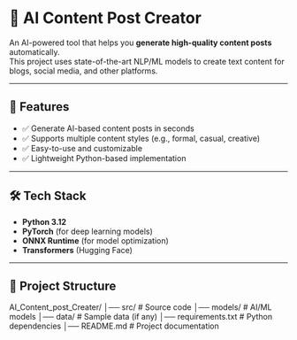 # 📝 AI Content Post Creator

An AI-powered tool that helps you **generate high-quality content posts** automatically.  
This project uses state-of-the-art NLP/ML models to create text content for blogs, social media, and other platforms.

---

## 🚀 Features
- ✅ Generate AI-based content posts in seconds  
- ✅ Supports multiple content styles (e.g., formal, casual, creative)  
- ✅ Easy-to-use and customizable  
- ✅ Lightweight Python-based implementation  

---

## 🛠 Tech Stack
- **Python 3.12**
- **PyTorch** (for deep learning models)
- **ONNX Runtime** (for model optimization)
- **Transformers** (Hugging Face)

---

## 📂 Project Structure
AI_Content_post_Creater/
│── src/ # Source code
│── models/ # AI/ML models
│── data/ # Sample data (if any)
│── requirements.txt # Python dependencies
│── README.md # Project documentation
